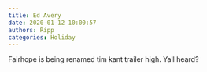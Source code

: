 ```yaml
---
title: Ed Avery
date: 2020-01-12 10:00:57
authors: Ripp
categories: Holiday
---
```


 Fairhope is being renamed tim kant trailer high. Yall heard?